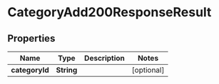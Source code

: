 

# CategoryAdd200ResponseResult

## Properties

Name | Type | Description | Notes
------------ | ------------- | ------------- | -------------
**categoryId** | **String** |  |  [optional]




